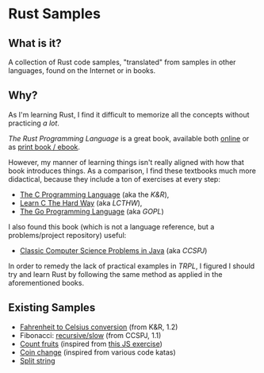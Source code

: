 # Rust Samples

## What is it?

A collection of Rust code samples, "translated" from samples in other languages, found on the Internet or in books.

## Why?

As I'm learning Rust, I find it difficult to memorize all the concepts without practicing _a lot_.

_The Rust Programming Language_ is a great book, available both [online](https://doc.rust-lang.org/book/) or as [print book / ebook](https://nostarch.com/Rust2018).

However, my manner of learning things isn't really aligned with how that book introduces things. As a comparison, I find these textbooks much more didactical, because they include a ton of exercises at every step:

* [The C Programming Language](https://www.pearson.com/store/p/c-programming-language/P100001672033/9780131103627) (aka the _K&R_),
* [Learn C The Hard Way](https://learncodethehardway.org/c/) (aka _LCTHW_),
* [The Go Programming Language](https://www.gopl.io/) (aka _GOPL_)

I also found this book (which is not a language reference, but a problems/project repository) useful:

* [Classic Computer Science Problems in Java](https://www.manning.com/books/classic-computer-science-problems-in-java) (aka _CCSPJ_)

In order to remedy the lack of practical examples in _TRPL_, I figured I should try and learn Rust by following the same method as applied in the aforementioned books.

## Existing Samples

* [Fahrenheit to Celsius conversion](https://github.com/bhubr/rust-samples/blob/main/fahrenheit/fahrenheit.rs) (from K&R, 1.2)
* Fibonacci: [recursive/slow](https://github.com/bhubr/rust-samples/blob/main/fibonacci/fibonacci.rs) (from CCSPJ, 1.1)
* [Count fruits](https://github.com/bhubr/rust-samples/blob/main/count-fruits/count-fruits.rs) (inspired from [this JS exercise](https://github.com/WildCodeSchool/suite01/blob/master/basics/ex10.js))
* [Coin change](https://github.com/bhubr/rust-samples/blob/main/coin-change/coin-change.rs) (inspired from various code katas)
* [Split string](https://github.com/bhubr/rust-samples/blob/main/split-string/split-string.rs)